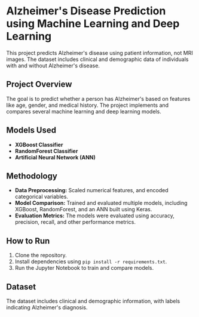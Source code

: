 # Alzheimer's Disease Prediction using Machine Learning and Deep Learning

This project predicts Alzheimer's disease using patient information, not MRI images. The dataset includes clinical and demographic data of individuals with and without Alzheimer's disease.

## Project Overview

The goal is to predict whether a person has Alzheimer's based on features like age, gender, and medical history. The project implements and compares several machine learning and deep learning models.

## Models Used

- **XGBoost Classifier**
- **RandomForest Classifier**
- **Artificial Neural Network (ANN)**

## Methodology

- **Data Preprocessing:** Scaled numerical features, and encoded categorical variables.
- **Model Comparison:** Trained and evaluated multiple models, including XGBoost, RandomForest, and an ANN built using Keras.
- **Evaluation Metrics:** The models were evaluated using accuracy, precision, recall, and other performance metrics.

## How to Run

1. Clone the repository.
2. Install dependencies using `pip install -r requirements.txt`.
3. Run the Jupyter Notebook to train and compare models.

## Dataset

The dataset includes clinical and demographic information, with labels indicating Alzheimer's diagnosis.
